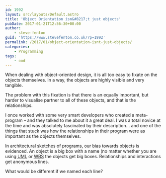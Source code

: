 ```yaml
---
id: 1992
layout: src/layouts/Default.astro
title: 'Object Orientation isn&#8217;t just objects'
pubDate: 2017-01-21T12:56:30+00:00
author:
    - steve-fenton
guid: 'https://www.stevefenton.co.uk/?p=1992'
permalink: /2017/01/object-orientation-isnt-just-objects/
categories:
    - Programming
tags:
    - ood
---
```


When dealing with object-oriented design, it is all too easy to fixate on the objects themselves. In a way, the objects are highly visible and very tangible.

The problem with this fixation is that there is an equally important, but harder to visualise partner to all of these objects, and that is the relationships.

I once worked with some very smart developers who created a meta-program – and they talked to me about it a great deal. I was a total novice at the time and was absolutely fascinated by their description… and one of the things that stuck was how the relationships in their program were as important as the objects themselves.

In architectural sketches of programs, our bias towards objects is evidenced. An object is a big box with a name (no matter whether you are using <abbr title="Unified Modelling Language">UML</abbr> or <abbr title="White Board Scrawl">WBS</abbr> the objects get big boxes. Relationships and interactions get anonymous lines.

What would be different if we named each line?
